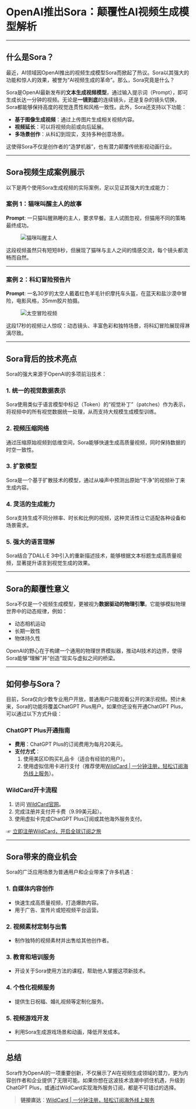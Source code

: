 # OpenAI推出Sora：颠覆性AI视频生成模型解析

---

## 什么是Sora？

最近，AI领域因OpenAI推出的视频生成模型Sora而掀起了热议。Sora以其强大的功能和惊人的效果，被誉为“AI视频生成的革命”。那么，Sora究竟是什么？

Sora是OpenAI最新发布的**文本生成视频模型**，通过输入提示词（Prompt），即可生成长达一分钟的视频。无论是**一镜到底**的连续镜头，还是复杂的镜头切换，Sora都能够保持高度的视觉连贯性和风格一致性。此外，Sora还支持以下功能：
- **基于图像生成视频**：通过上传图片生成相关视频内容。
- **视频延长**：可以将视频向前或向后延展。
- **多场景创作**：从科幻到现实，支持多种创意场景。

这使得Sora不仅是创作者的“造梦机器”，也有潜力颠覆传统影视动画行业。

---

## Sora视频生成案例展示

以下是两个使用Sora生成视频的实际案例，足以见证其强大的生成能力：

### 案例 1：猫咪叫醒主人的故事
**Prompt**: 一只猫叫醒熟睡的主人，要求早餐。主人试图忽视，但猫用不同的策略最终成功。

<figure>
<img src="https://bucketname2024-0127cp-1324102314.cos.ap-nanjing.myqcloud.com/img/202402212245447.gif" alt="猫咪叫醒主人">
</figure>

这段视频虽然只有短短8秒，但展现了猫咪与主人之间的情感交流，每个镜头都流畅而自然。

---

### 案例 2：科幻冒险预告片
**Prompt**: 一名30岁的太空人戴着红色羊毛针织摩托车头盔，在蓝天和盐沙漠中冒险，电影风格，35mm胶片拍摄。

<figure>
<img src="https://bucketname2024-0127cp-1324102314.cos.ap-nanjing.myqcloud.com/img/202402212313655.gif" alt="太空冒险视频">
</figure>

这段17秒的视频让人惊叹：动态镜头、丰富色彩和独特场景，将科幻冒险展现得淋漓尽致。

---

## Sora背后的技术亮点

Sora的强大来源于OpenAI的多项前沿技术：

### 1. 统一的视觉数据表示
Sora使用类似于语言模型中标记（Token）的“视觉补丁”（patches）作为表示，将视频中的所有视觉数据统一处理，从而支持大规模生成模型训练。

### 2. 视频压缩网络
通过压缩原始视频到低维空间，Sora能够快速生成高质量视频，同时保持数据的时空一致性。

### 3. 扩散模型
Sora是一个基于扩散技术的模型，通过从噪声中预测出原始“干净”的视频补丁来生成内容。

### 4. 灵活的生成能力
Sora支持生成不同分辨率、时长和比例的视频，这种灵活性让它适配各种设备和场景需求。

### 5. 强大的语言理解
Sora结合了DALL·E 3中引入的重新描述技术，能够根据文本标题生成高质量视频，显著提升语言到视觉生成的效果。

---

## Sora的颠覆性意义

Sora不仅是一个视频生成模型，更被视为**数据驱动的物理引擎**。它能够模拟物理世界中的动态规律，例如：
- 动态相机运动
- 长期一致性
- 物体持久性

OpenAI的野心在于构建一个通用的物理世界模拟器，推动AI技术的边界，使得Sora能够“理解”并“创造”现实与虚拟之间的桥梁。

---

## 如何参与Sora？

目前，Sora仅向少数专业用户开放，普通用户只能观看公开的演示视频。预计未来，Sora的功能将覆盖ChatGPT Plus用户。如果你还没有开通ChatGPT Plus，可以通过以下方式升级：

### ChatGPT Plus开通指南

- **费用**：ChatGPT Plus的订阅费用为每月20美元。
- **支付方式**：
  1. 使用美区ID购买礼品卡（适合有经验的用户）。
  2. 使用虚拟信用卡进行支付（推荐使用[WildCard | 一分钟注册，轻松订阅海外线上服务](https://bit.ly/bewildcard)）。

### WildCard开卡流程
1. 访问 [WildCard官网](https://bit.ly/bewildcard)。
2. 完成注册并支付开卡费（9.99美元起）。
3. 使用虚拟卡完成ChatGPT Plus订阅或其他海外服务支付。

☞ [立即注册WildCard，开启全球订阅之旅](https://bit.ly/bewildcard)

---

## Sora带来的商业机会

Sora的广泛应用场景为普通用户和企业带来了许多机遇：

### 1. 自媒体内容创作
- 快速生成高质量视频，打造爆款内容。
- 用于广告、宣传片或短视频平台运营。

### 2. 视频素材定制与出售
- 制作独特的视频素材并出售给其他创作者。

### 3. 教育和培训服务
- 开设关于Sora使用方法的课程，帮助他人掌握这项新技术。

### 4. 个性化视频服务
- 提供生日祝福、婚礼视频等定制化服务。

### 5. 视频游戏开发
- 利用Sora生成游戏场景和动画，降低开发成本。

---

## 总结

Sora作为OpenAI的一项重要创新，不仅展示了AI在视频生成领域的潜力，更为内容创作者和企业提供了无限可能。如果你想在这波技术浪潮中抓住机遇，升级到ChatGPT Plus，或通过WildCard实现海外服务订阅，都是不可错过的选择。

> **链接直达**：[WildCard | 一分钟注册，轻松订阅海外线上服务](https://bit.ly/bewildcard)
